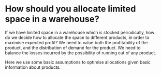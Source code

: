 # How should you allocate limited space in a warehouse?

If we have limited space in a warehouse which is stocked periodically, how do we decide how to allocate the space to different products, in order to maximise expected profit?
We need to value both the profitability of the product, and the distribution of demand for the product.
We need to balance the losses incurred by the possibility of running out of any product.

Here we use some basic assumptions to optimise allocations given basic information about products.
